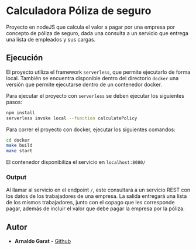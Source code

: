 # Calculadora Póliza de seguro

Proyecto en nodeJS que calcula el valor a pagar por una empresa por concepto de póliza de seguro, dada una consulta a un servicio que entrega una lista de empleados y sus cargas. 

## Ejecución

El proyecto utiliza el framework 
`serverless`, que permite ejecutarlo de forma local. También se encuentra disponible dentro del directorio `docker` una versión que permite ejecutarse dentro de un contenedor docker.

Para ejecutar el proyecto con `serverless` se deben ejecutar los siguientes pasos:

```bash
npm install
serverless invoke local --function calculatePolicy
```

Para correr el proyecto con docker, ejecutar los siguientes comandos:
```bash
cd docker
make build
make start
```

El contenedor disponibiliza el servicio en `localhost:8080/`

### Output

Al llamar al servicio en el endpoint `/`, este consultará a un servicio REST con los datos de los trabajadores de una empresa. La salida entregará una lista de los mismos trabajadores, junto con el copago que les corresponde pagar, además de incluir el valor que debe pagar la empresa por la póliza.

## Autor

* **Arnaldo Garat** - [Github](https://github.com/agarat)